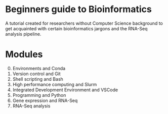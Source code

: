 # Beginners guide to Bioinformatics
A tutorial created for researchers without Computer Science background to get acquainted with certain bioinformatics jargons and the RNA-Seq analysis pipeline. 

# Modules
0. Environments and Conda
1. Version control and Git
2. Shell scripting and Bash
3. High performance computing and Slurm
4. Integrated Development Environment and VSCode
5. Programming and Python
6. Gene expression and RNA-Seq
7. RNA-Seq analysis
